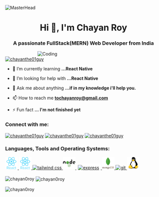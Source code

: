 ![MasterHead](https://firebasestorage.googleapis.com/v0/b/flexi-coding.appspot.com/o/dempgi7-520f8d5f-63d4-4453-8822-dbc149ae27f8.gif?alt=media&token=91c0c7b2-93c3-4029-b011-1a8703c5730d)
<h1 align="center">Hi 👋, I'm Chayan Roy</h1>
<h3 align="center">A passionate FullStack(MERN) Web Developer from India</h3>
<img align="right" alt="Coding" width="400" src="https://cdn.dribbble.com/users/1162077/screenshots/3848914/programmer.gif">

<p align="left"> <a href="https://twitter.com/chayanthe01guy" target="blank"><img src="https://img.shields.io/twitter/follow/chayanthe01guy?logo=twitter&style=for-the-badge" alt="chayanthe01guy" /></a> </p>

- 🌱 I’m currently learning **...React Native**

- 🤝 I’m looking for help with **...React Native**

- 💬 Ask me about anything **...if in my knowledge i'll help you.**

- 📫 How to reach me **tochayanroy@gmail.com**

- ⚡ Fun fact **... I'm not finished yet**

<h3 align="left">Connect with me:</h3>

<p align="left">
<a href="https://twitter.com/chayan0roy" target="blank"><img align="center" src="https://raw.githubusercontent.com/rahuldkjain/github-profile-readme-generator/master/src/images/icons/Social/twitter.svg" alt="chayanthe01guy" height="30" width="40" /></a>
<a href="https://fb.com/chayan0roy" target="blank"><img align="center" src="https://raw.githubusercontent.com/rahuldkjain/github-profile-readme-generator/master/src/images/icons/Social/facebook.svg" alt="chayanthe01guy" height="30" width="40" /></a>
<a href="https://instagram.com/chayan0roy" target="blank"><img align="center" src="https://raw.githubusercontent.com/rahuldkjain/github-profile-readme-generator/master/src/images/icons/Social/instagram.svg" alt="chayanthe01guy" height="30" width="40" /></a>
</p>

<h3 align="left">Languages, Tools and Operating Systems:</h3>
<p align="left"> 
 <a href="https://reactnative.dev/" target="_blank" rel="noreferrer"> 
  <img src="https://raw.githubusercontent.com/devicons/devicon/master/icons/react/react-original-wordmark.svg" alt="react native" width="40" height="40"/> 
</a> 
<a href="https://reactjs.org/" target="_blank" rel="noreferrer"> 
  <img src="https://raw.githubusercontent.com/devicons/devicon/master/icons/react/react-original-wordmark.svg" alt="react js" width="40" height="40"/> 
</a> 
<a href="https://tailwindcss.com/" target="_blank" rel="noreferrer"> 
  <img src="https://www.vectorlogo.zone/logos/tailwindcss/tailwindcss-icon.svg" alt="tailwind css" width="40" height="40"/> 
</a> 
<a href="https://nodejs.org" target="_blank" rel="noreferrer"> 
  <img src="https://raw.githubusercontent.com/devicons/devicon/master/icons/nodejs/nodejs-original-wordmark.svg" alt="nodejs" width="40" height="40"/> 
</a> 
<a href="https://expressjs.com" target="_blank" rel="noreferrer"> 
  <img src="https://www.vectorlogo.zone/logos/expressjs/expressjs-ar21.svg" alt="express" width="40" height="40" style="background-color: white; padding: 5px; border-radius: 5px;"/> 
</a> 
<a href="https://www.mongodb.com/" target="_blank" rel="noreferrer"> 
  <img src="https://raw.githubusercontent.com/devicons/devicon/master/icons/mongodb/mongodb-original-wordmark.svg" alt="mongodb" width="40" height="40"/> 
</a> 
<a href="https://git-scm.com/" target="_blank" rel="noreferrer"> 
  <img src="https://www.vectorlogo.zone/logos/git-scm/git-scm-icon.svg" alt="git" width="40" height="40"/> 
</a> 
<a href="https://www.linux.org/" target="_blank" rel="noreferrer"> 
  <img src="https://raw.githubusercontent.com/devicons/devicon/master/icons/linux/linux-original.svg" alt="linux" width="40" height="40"/> 
</a>
</p>


<p><img align="left" src="https://github-readme-stats.vercel.app/api/top-langs?username=chayan0roy&show_icons=true&locale=en&layout=compact&theme=tokyonight" alt="chayan0roy" /></p>

<p>&nbsp;<img align="center" src="https://github-readme-stats.vercel.app/api?username=chayan0roy&show_icons=true&locale=en&theme=tokyonight" alt="chayan0roy" /></p>

<p><img align="center" src="https://github-readme-streak-stats.herokuapp.com/?user=chayan0roy&&theme=tokyonight" alt="chayan0roy" /></p>

